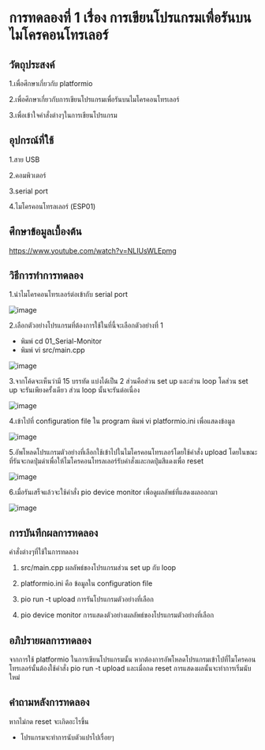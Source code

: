# การทดลองที่ 1 เรื่อง การเขียนโปรแกรมเพื่อรันบนไมโครคอนโทรเลอร์
## วัตถุประสงค์
1.เพื่อศึกษาเกี่ยวกับ platformio

2.เพื่อศึกษาเกี่ยวกับการเขียนโปรแกรมเพื่อรันบนไมโครคอนโทรเลอร์

3.เพื่อเข้าใจคำสั่งต่างๆในการเขียนโปรแกรม
## อุปกรณ์ที่ใช้ 
1.สาย USB

2.คอมพิวเตอร์

3.serial port

4.ไมโครคอนโทรลเลอร์ (ESP01)
## ศึกษาข้อมูลเบื้องต้น
https://www.youtube.com/watch?v=NLIUsWLEpmg
## วิธีการทำการทดลอง
1.นำไมโครคอนโทรเลอร์ต่อเข้ากับ serial port

![image](https://user-images.githubusercontent.com/80881680/112365164-e7e99880-8d09-11eb-8885-2a343b798e42.png)

2.เลือกตัวอย่างโปรแกรมที่ต้องการใช้ในที่นี้จะเลือกตัวอย่างที่ 1

  * พิมพ์ cd 01_Serial-Monitor
  * พิมพ์ vi src/main.cpp

![image](https://user-images.githubusercontent.com/80881680/112365692-883fbd00-8d0a-11eb-9b0a-7b4430e75fcb.png)

3.จากโค้ดจะเห็นว่ามี 15 บรรทัด แบ่งได้เป็น 2 ส่วนคือส่วน set up และส่วน loop โดส่วน set up จะรันเพียงครั้งเดียว ส่วน loop นั้นจะรันต่อเนื่อง 

![image](https://user-images.githubusercontent.com/80881680/112365772-9db4e700-8d0a-11eb-9703-a24605189519.png)

4.เข้าไปที่ configuration file ใน program พิมพ์ vi platformio.ini เพื่อแสดงข้อมูล 

![image](https://user-images.githubusercontent.com/80881680/112366070-f1bfcb80-8d0a-11eb-9810-f0f8ac09a8f0.png)

5.อัพโหลดโปรแกรมตัวอย่างที่เลือกใช้เข้าไปในไมโครคอนโทรเลอร์โดยใช้คำสั่ง upload โดยในขณะที่รันจะกดปุ่มดำเพื่อให้ไมโครคอนโทรลเลอร์รับคำสั่งและกดปุ่มสีแดงเพื่อ reset

![image](https://user-images.githubusercontent.com/80881680/112366268-2f245900-8d0b-11eb-9103-bd145e857979.png)

6.เมื่อรันเสร็จแล้วจะใช้คำสั่ง pio device monitor เพื่อดูผลลัพธ์ที่แสดงผลออกมา 

![image](https://user-images.githubusercontent.com/80881680/112366793-cbe6f680-8d0b-11eb-9398-366dc5ef3f71.png)

## การบันทึกผลการทดลอง 
คำสั่งต่างๆที่ใช้ในการทดลอง
1. src/main.cpp	ผลลัพธ์ของโปรแกรมส่วน set up กับ loop

2. platformio.ini	คือ ข้อมูลใน configuration file

3. pio run -t upload การรันโปรแกรมตัวอย่างที่เลือก

4. pio device monitor	การแสดงตัวอย่างผลลัพธ์ของโปรแกรมตัวอย่างที่เลือก

## อภิปรายผลการทดลอง
จากการใช้ platformio ในการเขียนโปรแกรมนั้น หากต้องการอัพโหลดโปรแกรมเข้าไปที่ไมโครคอนโทรเลอร์นั้นต้องใช้คำสั่ง pio run -t upload และเมื่อกด reset การแสดงผลนั้นจะทำการเริ่มนับใหม่

## คำถามหลังการทดลอง
หากไม่กด reset จะเกิดอะไรขึ้น
  - โปรแกรมจะทำการนับตัวแปรไปเรื่อยๆ 




